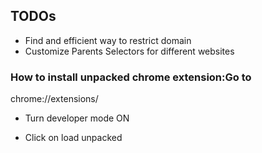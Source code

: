 
## TODOs

- Find and efficient way to restrict domain
- Customize Parents Selectors for different websites

### How to install unpacked chrome extension:Go to 
chrome://extensions/

- Turn developer mode ON

- Click on load unpacked